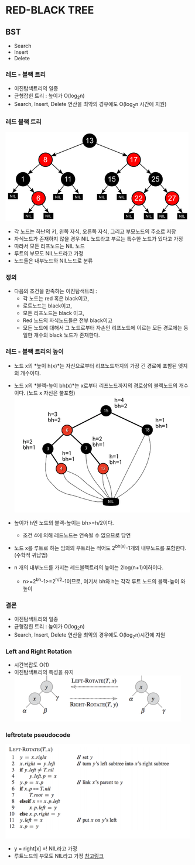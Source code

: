 # RED-BLACK TREE

## BST
- Search
- Insert
- Delete

### 레드 - 블랙 트리
- 이진탐색트리의 일종
- 균형잡힌 트리 : 높이가 O(log<sub>2</sub>n)
- Search, Insert, Delete 연산을 최악의 경우에도 O(log<sub>2</sub>n 시간에 지원)

### 레드 블랙 트리
![레드블랙트리](redblack.png)
- 각 노드는 하난의 키, 왼쪽 자식, 오른쪽 자식, 그리고 부모노드의 주소르 저장
- 자식노드가 존재하지 않을 경우 NIL 노드라고 부르는 특수한 노드가 있다고 가정
- 따라서 모든 리프노드는 NIL 노드
- 루트의 부모도 NIL노드라고 가정
- 노드들은 내부노드와 NIL노드로 분류

### 정의 
- 다음의 조건을 만족하는 이진탐색트리 :
    - 각 노드는 red 혹은 black이고,
    - 로트노드는 black이고,
    - 모든 리프노드는 black 이고,
    - Red 노드의 자식노드들은 전부 black이고
    - 모든 노드에 대해서 그 노드로부터 자손인 리프노드에 이르는 모든 경로에는 
      동일한 개수의 black 노드가 존재한다.
      
### 레드 - 블랙 트리의 높이
- 노드 x의 *높이 h(x)*는 자신으로부터 리프노드까지의 가장 긴 경로에 포함된 엣지의 개수이다.
- 노드 x의 *블랙-높이 bh(x)*는 x로부터 리프노드까지의 경로상의 블랙노드의 개수이다.
  (노드 x 자신은 불포함)
  ![height](height.png)
  
- 높이가 h인 노드의 블랙-높이는 bh>=h/2이다.
    - 조건 4에 의해 레드노드는 연속될 수 없으므로 당연
- 노드 x를 루트로 하는 임의의 부트리는 적어도 2<sup>bh(x)</sup>-1개의 내부노드를 포함한다.(수학적 귀납법)
- n 개의 내부노드를 가지는 레드블랙트리의 높이는 2log<sub></sub>(n+1)이하이다.
    - n>=2<sup>bh</sup>-1>=2<sup>h/2</sup>-1이므로, 여기서 bh와 h는 각각 루트 노드의 블랙-높이 와 높이

### 결론
- 이진탐색트리의 일종
- 균형잡힌 트리 : 높이가 O(log<sub>2</sub>n)
- Search, Insert, Delete 연산을 최악의 경우에도 O(log<sub>2</sub>n)시간에 지원

### Left and Right Rotation
- 시간복잡도 O(1)
- 이진탐색트리의 특성을 유지 
![left](left.png)
  
### leftrotate pseudocode
![left](leftrotate.png)
- y = right[x] =! NIL라고 가정
- 루트노드의 부모도 NIL라고 가정
[참고링크](https://web.stanford.edu/class/archive/cs/cs161/cs161.1168/lecture8.pdf)




  


